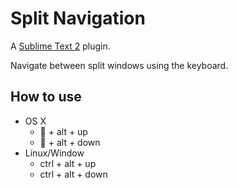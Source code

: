 # Split Navigation

A [Sublime Text 2](http://www.sublimetext.com/) plugin.

Navigate between split windows using the keyboard.

## How to use

- OS X
	-  + alt + up
	-  + alt + down
- Linux/Window
	- ctrl + alt + up
	- ctrl + alt + down